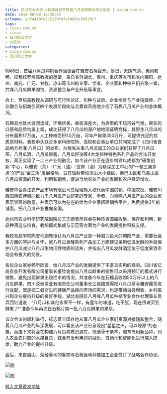 ```yaml
---
title: 四川农业大学->石棉县召开首届八月瓜购销合作洽谈会 | sicau.com.cn
date: 2019-08-09 12:43:55
urlname: acf4410fe2c5120f4faf443bc54529c7
tags: 
- sicau.com.cn
- sicau
- 四川农业大学
- 川农大
categories:
- sicau.com.cn
- 四川农业大学
---
```



8月8日，首届八月瓜购销合作洽谈会在雅安石棉召开。是日，天朗气清、惠风和畅，应我校罗培高教授的邀请，来自省外湖北、贵州、重庆等省市和省内绵阳、达州、南充、广元、甘孜、凉山等市州的专家、学者、企业家和种植户们齐聚一堂，共谋八月瓜鲜果购销、资源整合与产业升级等事宜。

会上，罗培高教授从调研与可行性论证、引种与试验、企业培育与产业链延伸、产业融合与招商引资四个发展阶段向与会嘉宾系统地介绍了石棉八月瓜产业的总体概况。

石棉县地处大渡河流域，环境优美，昼夜温差大，为典型的干热河谷气候，果实的口感和品质均属上乘，成功获得了八月瓜的源产地地理证明商标，其野生八月瓜的分布面积17万亩，人工种植面积1.5万亩，可年产鲜果350万斤，可提供充足的优质原材料。我校牵头联合多家科研院所、高校和企事业单位共同完成了《四川省食品地方标准 八月瓜》的发布，为我省从事八月瓜加工的企业家们获得了八月瓜茶、八月瓜酒、八月瓜果酱、八月瓜籽油等4大类16种特色系列产品的合法开发权，真正实现了一二三产业的融合，如今该产业正在逐步构建以成都为“研发创新”中心，以雅安（茶）-广元（油）-宜宾（酒）为精深加工中心的“一核三翼多点”的产业“金三角”发展格局，旨在辐射带动凉山大小彝区、秦巴山区和乌蒙山区八月瓜资源的开发、利用和销售，促进当地农业产业的发展和农户经济增收。

雅安中合青江农产品市场有限公司总经理熊大权代表中国供销、中国农批、雅安川西国际农博城向致力于八月瓜产业研究的专家、学者、向青睐八月瓜产业的企业家表示崇高的敬意，并表示可以为在座的给为企业家搭建销售平台，免费提供3年的铺面，把八月瓜产业推向全国。

达州市农业科学研究院副院长王志德表示将会在种质资源库收集、保存和利用，新品种筛选与培育，栽培模式集成与示范等方面为产业的发展提供科技支撑。

我校食品学院陈安均副教授认为八月瓜产业是一种潜力巨大的朝阳产业，需要社会多方面的呵护与关怀，就八月瓜发酵系列产品加工方面建议采用低温发酵的手段保护八月瓜减少八月瓜生物活性物质的流失，并指出八月瓜发酵酒定位于低度果酒市场会有极大的前景。

各位企业家亦畅所欲言，给八月瓜产业的发展提供了丰富且实用的经验。四川省亿尚农业开发有限公司董事长董钦金提出八月瓜鲜果的销售可以采用预订的模式进行销售，避免出现鲜果出现烂市的情况，并准备今年在石棉县收购50万斤以上的八月瓜鲜果。四川荥泰茶业有限责任公司董事长兰锡国觉得把八月瓜茶与雅安藏茶进行互配，既是把二者衍生的健康产品推向市场的需求，也是带动百姓增收、乡村振兴和企业提档升级的良好手段。湖北省随县八月峰八月瓜种植专业合作社理事长吕兵回忆道说：“八月瓜和其他水果不一样，有童年的味道，吃不腻，现在很难买到鲜果了!”准备今年再次在石棉订购一批八月瓜鲜果和果茶。

该次会议的顺利举行，标志着全国各地从事八月瓜企业家们资源对接随和整合，随着八月瓜产业的纵深发展，可以看出该产业已呈现出“星星之火，可以燎原”的态势，而接下来将会在构建八月瓜种质资源库，筛选骨干亲本，培育专用新品种，列入农业农村部的水果目录，综合开发利用的机械化、自动化和智能化进行深入研发，助力产业的提档升级。

会后，来自眉山、荥经等地的客商与石棉当地种植加工企业签订了战略合作协议。



![图](https://news.sicau.edu.cn/__local/1/07/8C/846B6B8822721DD3AB3843A50AD_35E19949_48E2B.png)

![图](https://news.sicau.edu.cn/__local/B/7E/0C/0BED240E75AC76F7732781DC157_073CC199_52CD6.png)

[转入文章首发地址](https://news.sicau.edu.cn/info/1078/52772.htm)